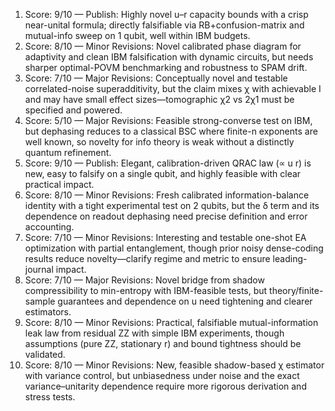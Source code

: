1) Score: 9/10 — Publish: Highly novel u–r capacity bounds with a crisp near-unital formula; directly falsifiable via RB+confusion-matrix and mutual-info sweep on 1 qubit, well within IBM budgets.
2) Score: 8/10 — Minor Revisions: Novel calibrated phase diagram for adaptivity and clean IBM falsification with dynamic circuits, but needs sharper optimal-POVM benchmarking and robustness to SPAM drift.
3) Score: 7/10 — Major Revisions: Conceptually novel and testable correlated-noise superadditivity, but the claim mixes χ with achievable I and may have small effect sizes—tomographic χ2 vs 2χ1 must be specified and powered.
4) Score: 5/10 — Major Revisions: Feasible strong-converse test on IBM, but dephasing reduces to a classical BSC where finite-n exponents are well known, so novelty for info theory is weak without a distinctly quantum refinement.
5) Score: 9/10 — Publish: Elegant, calibration-driven QRAC law (∝ u r) is new, easy to falsify on a single qubit, and highly feasible with clear practical impact.
6) Score: 8/10 — Minor Revisions: Fresh calibrated information-balance identity with a tight experimental test on 2 qubits, but the δ term and its dependence on readout dephasing need precise definition and error accounting.
7) Score: 7/10 — Minor Revisions: Interesting and testable one-shot EA optimization with partial entanglement, though prior noisy dense-coding results reduce novelty—clarify regime and metric to ensure leading-journal impact.
8) Score: 7/10 — Major Revisions: Novel bridge from shadow compressibility to min-entropy with IBM-feasible tests, but theory/finite-sample guarantees and dependence on u need tightening and clearer estimators.
9) Score: 8/10 — Minor Revisions: Practical, falsifiable mutual-information leak law from residual ZZ with simple IBM experiments, though assumptions (pure ZZ, stationary r) and bound tightness should be validated.
10) Score: 8/10 — Minor Revisions: New, feasible shadow-based χ estimator with variance control, but unbiasedness under noise and the exact variance–unitarity dependence require more rigorous derivation and stress tests.
